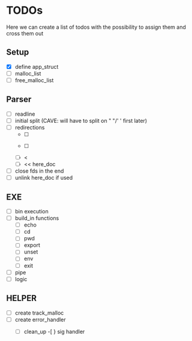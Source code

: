 # TODOs

Here we can create a list of todos with the possibility to assign them and cross them out

## Setup
-[x] define app_struct
- [ ] malloc_list
- [ ] free_malloc_list

## Parser
- [ ] readline
- [ ] initial split (CAVE: will have to split on " "/' ' first later)
- [ ] redirections
	-[ ] >
	-[ ] >>
	-[ ] <
	-[ ] << here_doc
- [ ] close fds in the end
- [ ] unlink here_doc if used

## EXE
-[ ] bin execution
-[ ] build_in functions
    -[ ] echo
    -[ ] cd
    -[ ] pwd
    -[ ] export
    -[ ] unset
    -[ ] env
    -[ ] exit
-[ ] pipe
-[ ] logic

## HELPER
-[ ] create track_malloc
-[ ] create error_handler
    -[ ] clean_up
    -[ } sig handler

